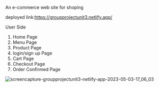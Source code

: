 An e-commerce web site for shoping 


deployed link:https://groupprojectunit3.netlify.app/


User Side

1. Home Page
2. Menu Page
3. Product Page
4. login/sign up Page
5. Cart Page
6. Checkout Page
7. Order Confirmed Page



![screencapture-groupprojectunit3-netlify-app-2023-05-03-17_06_03](https://user-images.githubusercontent.com/119488054/235916712-673881be-5fb4-4b3d-bd7a-b27080f6fa9a.png)

